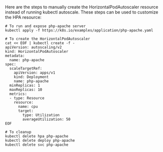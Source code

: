 Here are the steps to manually create the HorizontalPodAutoscaler resource instead of running kubectl autoscale. These steps can be used to customize the HPA resource:

```
# To run and expose php-apache server
kubectl apply -f https://k8s.io/examples/application/php-apache.yaml

# To create the HorizontalPodAutoscaler
cat << EOF | kubectl create -f -
apiVersion: autoscaling/v2
kind: HorizontalPodAutoscaler
metadata:
  name: php-apache
spec:
  scaleTargetRef:
    apiVersion: apps/v1
    kind: Deployment
    name: php-apache
  minReplicas: 1
  maxReplicas: 10
  metrics:
  - type: Resource
    resource:
      name: cpu
      target:
        type: Utilization
        averageUtilization: 50
EOF
```

```
# To cleanup
kubectl delete hpa php-apache
kubectl delete deploy php-apache
kubectl delete svc php-apache
```
